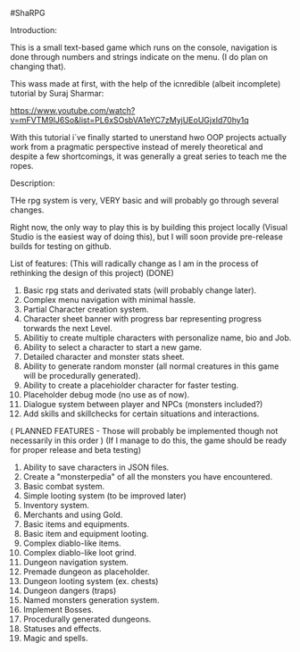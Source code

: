 #ShaRPG

Introduction:

This is a small text-based game which runs on the console, navigation is done through numbers and strings indicate on the menu. (I do plan on changing that).

This wass made at first, with the help of the icnredible (albeit incomplete) tutorial by Suraj Sharmar:

https://www.youtube.com/watch?v=mFVTM9lJ6So&list=PL6xSOsbVA1eYC7zMyjUEoUGjxId70hy1q

With this tutorial i´ve finally started to unerstand hwo OOP projects actually work from a pragmatic perspective instead of merely theoretical
and despite a few shortcomings, it was generally a great series to teach me the ropes.

Description:

THe rpg system is very, VERY basic and will probably go through several changes.

Right now, the only way to play this is by building this project locally (Visual Studio is the easiest way of doing this), but I will soon provide
pre-release builds for testing on github.

List of features:
(This will radically change as I am in the process of rethinking the design of this project)
(DONE)
1. Basic rpg stats and derivated stats (will probably change later).
2. Complex menu navigation with minimal hassle.
3. Partial Character creation system.
4. Character sheet banner with progress bar representing progress torwards the next Level.
5. Abilitiy to create multiple characters with personalize name, bio and Job.
6. Ability to select a character to start a new game.
7. Detailed character and monster stats sheet.
8. Ability to generate random monster (all normal creatures in this game will be procedurally generated).
9. Ability to create a placehiolder character for faster testing.
10. Placeholder debug mode (no use as of now).
11. Dialogue system between player and NPCs (monsters included?)
12. Add skills and skillchecks for certain situations and interactions.

( PLANNED FEATURES - Those will probably be implemented though not necessarily in this order )
(If I manage to do this, the game should be ready for proper release and beta testing)
1. Ability to save characters in JSON files.
2. Create a "monsterpedia" of all the monsters you have encountered.
3. Basic combat system.
4. Simple looting system (to be improved later)
5. Inventory system.
6. Merchants and using Gold.
7. Basic items and equipments.
8. Basic item and equipment looting.
9. Complex diablo-like items.
10. Complex diablo-like loot grind.
11. Dungeon navigation system.
12. Premade dungeon as placeholder.
13. Dungeon looting system (ex. chests)
14. Dungeon dangers (traps)
15. Named monsters generation system.
16. Implement Bosses.
17. Procedurally generated dungeons.
18. Statuses and effects.
19. Magic and spells.

